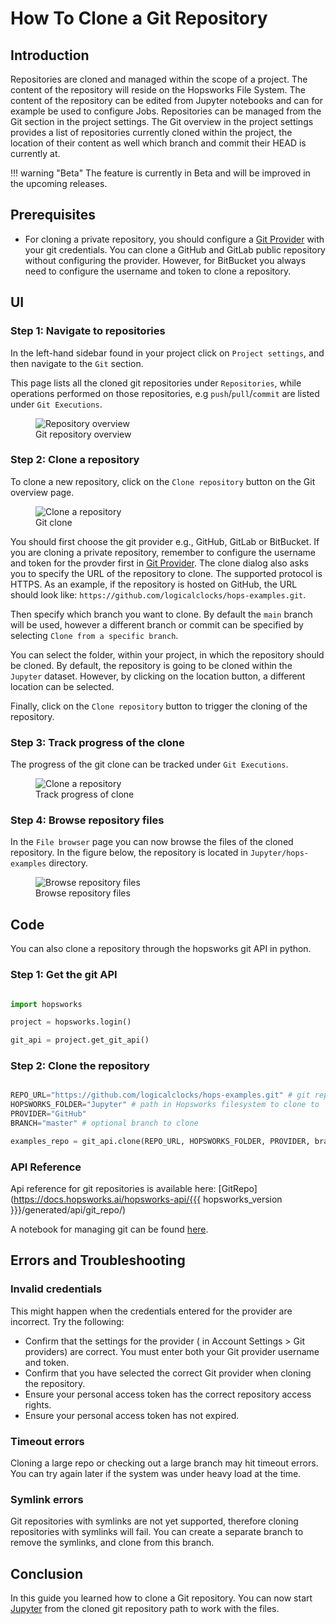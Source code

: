 # How To Clone a Git Repository

## Introduction

Repositories are cloned and managed within the scope of a project. The content of the repository will reside on the Hopsworks File System. The content of the repository can be edited from Jupyter notebooks and can for example be used to configure Jobs.
Repositories can be managed from the Git section in the project settings. The Git overview in the project settings provides a list of repositories currently cloned within the project, the location of their content as well which branch and commit their HEAD is currently at.

!!! warning "Beta"
    The feature is currently in Beta and will be improved in the upcoming releases.

## Prerequisites

- For cloning a private repository, you should configure a [Git Provider](configure_git_provider.md) with your git credentials. You can clone a GitHub and GitLab public repository without configuring the provider. However, for BitBucket you always need to configure the username and token to clone a repository.

## UI

### Step 1: Navigate to repositories

In the left-hand sidebar found in your project click on `Project settings`, and then navigate to the `Git` section.

This page lists all the cloned git repositories under `Repositories`, while operations performed on those repositories, e.g `push`/`pull`/`commit` are listed under `Git Executions`.

<p align="center">
  <figure>
    <img src="../../../../assets/images/guides/git/repository_overview.png" alt="Repository overview">
    <figcaption>Git repository overview</figcaption>
  </figure>
</p>

### Step 2: Clone a repository

To clone a new repository, click on the `Clone repository` button on the Git overview page.

<p align="center">
  <figure>
    <img src="../../../../assets/images/guides/git/clone_repo_dialog.png" alt="Clone a repository">
    <figcaption>Git clone</figcaption>
  </figure>
</p>

You should first choose the git provider e.g., GitHub, GitLab or BitBucket. If you are cloning a private repository, remember to configure the username and token for the provder first in [Git Provider](configure_git_provider.md). The clone dialog also asks you to specify the URL of the repository to clone. The supported protocol is HTTPS. As an example, if the repository is hosted on GitHub, the URL should look like: `https://github.com/logicalclocks/hops-examples.git`.

Then specify which branch you want to clone. By default the `main` branch will be used, however a different branch or commit can be specified by selecting `Clone from a specific branch`.

You can select the folder, within your project, in which the repository should be cloned. By default, the repository is going to be cloned within the `Jupyter` dataset. However, by clicking on the location button, a different location can be selected.

Finally, click on the `Clone repository` button to trigger the cloning of the repository.

### Step 3: Track progress of the clone

The progress of the git clone can be tracked under `Git Executions`.

<p align="center">
  <figure>
    <img src="../../../../assets/images/guides/git/repo_cloning.png" alt="Clone a repository">
    <figcaption>Track progress of clone</figcaption>
  </figure>
</p>

### Step 4: Browse repository files

In the `File browser` page you can now browse the files of the cloned repository. In the figure below, the repository is located in `Jupyter/hops-examples` directory.

<p align="center">
  <figure>
    <img src="../../../../assets/images/guides/git/browse_repo_files.png" alt="Browse repository files">
    <figcaption>Browse repository files</figcaption>
  </figure>
</p>

## Code
You can also clone a repository through the hopsworks git API in python.
### Step 1: Get the git API

```python

import hopsworks

project = hopsworks.login()

git_api = project.get_git_api()

```

### Step 2: Clone the repository

```python

REPO_URL="https://github.com/logicalclocks/hops-examples.git" # git repository
HOPSWORKS_FOLDER="Jupyter" # path in Hopsworks filesystem to clone to
PROVIDER="GitHub"
BRANCH="master" # optional branch to clone

examples_repo = git_api.clone(REPO_URL, HOPSWORKS_FOLDER, PROVIDER, branch=BRANCH)

```
### API Reference
Api reference for git repositories is available here:
[GitRepo](https://docs.hopsworks.ai/hopsworks-api/{{{ hopsworks_version }}}/generated/api/git_repo/)

A notebook for managing git can be found [here](https://github.com/logicalclocks/hops-examples/blob/master/notebooks/services/git.ipynb).

## Errors and Troubleshooting
###     Invalid credentials
This might happen when the credentials entered for the provider are incorrect. Try the following:

- Confirm that the settings for the provider ( in Account Settings > Git providers) are correct. You must enter both your Git provider username and token.
- Confirm that you have selected the correct Git provider when cloning the repository.
- Ensure your personal access token has the correct repository access rights.
- Ensure your personal access token has not expired.

### Timeout errors
Cloning a large repo or checking out a large branch may hit timeout errors. You can try again later if the system was under heavy load at the time.

### Symlink errors
Git repositories with symlinks are not yet supported, therefore cloning repositories with symlinks will fail. You can create a separate branch to remove the symlinks, and clone from this branch.

## Conclusion

In this guide you learned how to clone a Git repository. You can now start [Jupyter](../jupyter/python_notebook.md) from the cloned git repository path to work with the files.